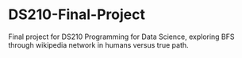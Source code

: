 # DS210-Final-Project
Final project for DS210 Programming for Data Science, exploring BFS through wikipedia network in humans versus true path. 
